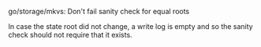 go/storage/mkvs: Don't fail sanity check for equal roots

In case the state root did not change, a write log is empty and so the sanity
check should not require that it exists.
